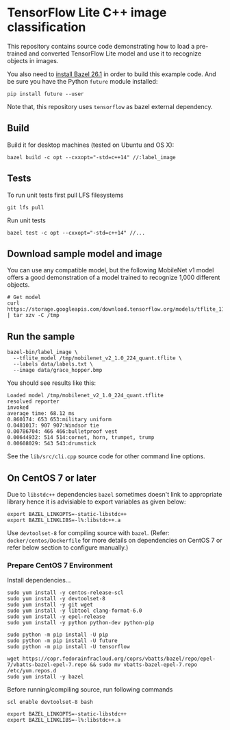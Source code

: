 # TensorFlow Lite C++ image classification

This repository contains source code demonstrating how to load a pre-trained and converted
TensorFlow Lite model and use it to recognize objects in images.

You also need to [install Bazel 26.1](https://docs.bazel.build/versions/master/install.html)
in order to build this example code. And be sure you have the Python `future`
module installed:

```
pip install future --user
```

Note that, this repository uses `tensorflow` as bazel external dependency.


## Build 

Build it for desktop machines (tested on Ubuntu and OS X):

```
bazel build -c opt --cxxopt="-std=c++14" //:label_image
```

## Tests

To run unit tests first pull LFS filesystems

```
git lfs pull
```

Run unit tests

```
bazel test -c opt --cxxopt="-std=c++14" //...
```

## Download sample model and image

You can use any compatible model, but the following MobileNet v1 model offers
a good demonstration of a model trained to recognize 1,000 different objects.

```
# Get model
curl https://storage.googleapis.com/download.tensorflow.org/models/tflite_11_05_08/mobilenet_v2_1.0_224_quant.tgz | tar xzv -C /tmp
```

## Run the sample

```
bazel-bin/label_image \
  --tflite_model /tmp/mobilenet_v2_1.0_224_quant.tflite \
  --labels data/labels.txt \
  --image data/grace_hopper.bmp
```

You should see results like this:

```
Loaded model /tmp/mobilenet_v2_1.0_224_quant.tflite
resolved reporter
invoked
average time: 68.12 ms
0.860174: 653 653:military uniform
0.0481017: 907 907:Windsor tie
0.00786704: 466 466:bulletproof vest
0.00644932: 514 514:cornet, horn, trumpet, trump
0.00608029: 543 543:drumstick
```

See the `lib/src/cli.cpp` source code for other command line options.


## On CentOS 7 or later

Due to `libstdc++` dependencies `bazel` sometimes doesn't link to appropriate library hence it is advisiable to export variables as given below: 

```
export BAZEL_LINKOPTS=-static-libstdc++
export BAZEL_LINKLIBS=-l%:libstdc++.a
```

Use `devtoolset-8` for compiling source with `bazel`. (Refer: `docker/centos/Dockerfile` for more details on dependencies on CentOS 7 or refer below section to configure manually.)

### Prepare CentOS 7 Environment

Install dependencies...

```
sudo yum install -y centos-release-scl
sudo yum install -y devtoolset-8
sudo yum install -y git wget 
sudo yum install -y libtool clang-format-6.0
sudo yum install -y epel-release
sudo yum install -y python python-dev python-pip

sudo python -m pip install -U pip 
sudo python -m pip install -U future
sudo python -m pip install -U tensorflow 

wget https://copr.fedorainfracloud.org/coprs/vbatts/bazel/repo/epel-7/vbatts-bazel-epel-7.repo && sudo mv vbatts-bazel-epel-7.repo /etc/yum.repos.d
sudo yum install -y bazel
```

Before running/compiling source, run following commands

```
scl enable devtoolset-8 bash

export BAZEL_LINKOPTS=-static-libstdc++
export BAZEL_LINKLIBS=-l%:libstdc++.a
```
